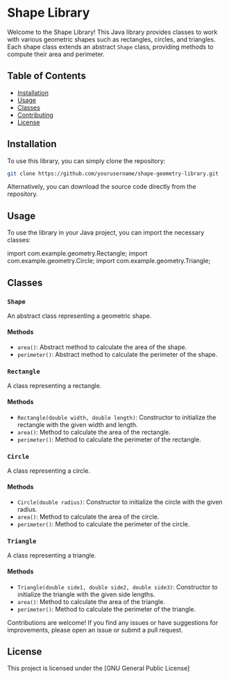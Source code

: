 # Shape Library

Welcome to the Shape Library! This Java library provides classes to work with various geometric shapes such as rectangles, circles, and triangles. Each shape class extends an abstract `Shape` class, providing methods to compute their area and perimeter.

## Table of Contents
- [Installation](#installation)
- [Usage](#usage)
- [Classes](#classes)
- [Contributing](#contributing)
- [License](#license)

## Installation

To use this library, you can simply clone the repository:

```bash
git clone https://github.com/yourusername/shape-geometry-library.git

```

Alternatively, you can download the source code directly from the repository.

## Usage
To use the library in your Java project, you can import the necessary classes:

import com.example.geometry.Rectangle;
import com.example.geometry.Circle;
import com.example.geometry.Triangle;

## Classes

### `Shape`

An abstract class representing a geometric shape.

#### Methods
- `area()`: Abstract method to calculate the area of the shape.
- `perimeter()`: Abstract method to calculate the perimeter of the shape.

### `Rectangle`

A class representing a rectangle.

#### Methods
- `Rectangle(double width, double length)`: Constructor to initialize the rectangle with the given width and length.
- `area()`: Method to calculate the area of the rectangle.
- `perimeter()`: Method to calculate the perimeter of the rectangle.

### `Circle`

A class representing a circle.

#### Methods
- `Circle(double radius)`: Constructor to initialize the circle with the given radius.
- `area()`: Method to calculate the area of the circle.
- `perimeter()`: Method to calculate the perimeter of the circle.

### `Triangle`

A class representing a triangle.

#### Methods
- `Triangle(double side1, double side2, double side3)`: Constructor to initialize the triangle with the given side lengths.
- `area()`: Method to calculate the area of the triangle.
- `perimeter()`: Method to calculate the perimeter of the triangle.

Contributions are welcome! If you find any issues or have suggestions for improvements, please open an issue or submit a pull request.

## License

This project is licensed under the [GNU General Public License]
